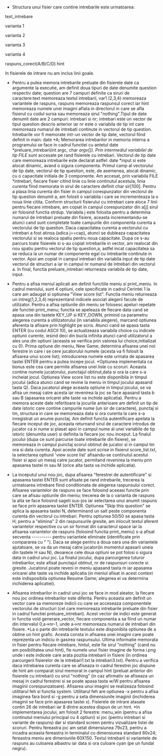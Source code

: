 * Structura unui fisier care contine intrebarile este urmatoarea:

 text_intrebare
 
 varianta 1
 
 varianta 2
 
 varianta 3
 
 varianta 4
 
 raspuns_corect(A/B/C/D)
 hint
 
In fisierele de intrare nu am inclus linii goale.
* Pentru a putea memora intrebarile preluate din fisierele date ca argumente la executie, am definit doua tipuri de date denumite question respectiv date; question are 7 campuri definite ca siruri de caractere:text memoreaza textul intrebarii, var1 (2,3,4) memoreaza variantele de raspuns, raspuns memoreaza raspunsul corect iar hint memoreaza numele unei imagini aflata in directorul in care se afla fisierul cu codul sursa sau memoreaza sirul "nothing".Tipul de date denumit date are 2 campuri: intrebari si nr; intrebari este un vector de tipul question descris anterior iar nr este o variabila de tip int care memoreaza numarul de intrebati continute in vectorul de tip question. 
Intrebarile vor fi memorate intr-un vector de tip date, vectorul fiind definit in main: date *A; Memorarea intrebarilor in memoria interna a programului se face in cadrul functiei cu antetul date *preluare_intrebari(int argc, char *argv[]). Prin intermediul variabilei de tip FILE* sunt accesate pe rand fisierele cu intrebari. Vectorul de tip date care memoreaza intrebarile este declarat astfel: date *input si este alocat dinamic, avand o sigura componenta. Primul camp al vectorului de tip date, vectorul de tip question, este, de asemenea, alocat dinamic, cu o capacitate initiala de 3 componente. Am accesat, prin variabila FILE *intrebari, fiecare fisier citind linie cu linie continutul acestuia, linia curenta fiind memorata in sirul de caractere definit char sir[100]. Pentru a plasa linia curenta din fisier in campul corespunzator din vectorul de tip question denumit a, am folosit o variabila i care se incrementeaza la o noua linie citita. Conform structurii fisierului cu intrebari care aloca 7 linii pentru fiecare intrebare, am copiat in campul corespunzator din a[j] sirul sir folosind functia strdup. Variabila j este folosita pentru a determina numarul de intrebari preluate din fisiere, aceasta incrementandu-se atunci cand sunt completate toate campurile din componenta curenta a vectorului de tip question. Daca capacitatea curenta a vectorului cu intrebari a fost atinsa (adica j==cap), atunci se dubleaza capacitatea vectorului si se realoca spatiu pentru noua capacitate. Dupa ce s-au parcurs toate fisierele si s-au copiat intrebarile in vector, am realocat din nou spatiu pentru vectorul de tip question,a, astfel incat capacitatea sa se reduca la un numar de componente egal cu intrebarile continute in vector. Apoi am copiat in campul intrebari din variabila input de tip date vectorul de structuri a iar in campul nr numarul de intrebari din vectorul a. In final, functia preluare_intrebari returneaza variabila de tip date, input.

 * Pentru a afisa meniul aplicati am definit functiile meniu si print_meniu. In cadrul meniului, sunt 4 optiuni, cele specificate in cadrul Cerintei 1 la care am adaugat si optiunea "View score list". Functia meniu returneaza un intreg(1,2,3,4) reprezentand indicele asociat alegerii facute de utilizator. Pentru a afisa optiunile din meniu se folosesc apeluri repetate ale functiei print_menu; functia se apeleaza de fiecare data cand se apasa una din tastele KEY_UP si KEY_DOWN, primind ca parametru alegerea curenta a utilizatorului (in variabila alegere), marcand optiunea aferenta la afisare prin highlight pe scris. Atunci cand se apasa tasta ENTER (cu codul ASCII 10), se actualizeaza variabila choice cu indicele optiunii curente, iesind deci din bucla infinita atunci cand utilizatorul a ales una din optiuni (aceasta se verifica prin valorea lui choice,initializat cu 0).
Prima optiune din meniu, New Game, determina afisarea unei noi ferestre in care i se cere jucatorului numele (acesta va fi folosit la afisarea unui score list); introducerea numele este urmata de apasarea tastei ENTER pentru a putea incepe jocul.
*Optiunea implementata ca bonus este cea care permite afisarea unei liste cu scoruri. Aceasta contine numele jucatorului, punctajul obtinut,data si ora la care s-a incheiat jocul. Optiunea View score list nu este disponibila in timpul jocului (adica atunci cand se revine la meniu in timpul jocului apasand tasta Q). Daca jucatorul alege aceasta optiune in timpul jocului, se va afisa un mesaj catre acesta iar revenirea la joc se face apasand tasta b sau B (apasarea oricarei alte taste va inchide aplicatia). Pentru a memora aceste date referitoare la jocurile anterioare am definit un tip de date istoric care contine campurile nume (un sir de caractere), punctaj si tm, structura in care se memoreaza data si ora curenta la care s-a inregistrat un anume punctaj. Am definit functia autentificare apelata la fiecare inceput de joc, aceasta returnand sirul de caractere introdus de jucator ca si nume si plasat apoi in campul nume al unei variabile de tip istoric (denumita user) si definita la fiecare joc nou inceput. La finalul jocului (dupa ce sunt parcurse toate intrebarile din fisiere), se memoreaza in campul punctaj scorul obtinut de jucator si in campul tm ora si data curenta. Apoi aceste date sunt scrise in fisierul score_list.txt, la selectarea optiunii 'view score list' afisandu-se continutul acestui fisier si apoi un mesaj catre jucator, permitand revenirea la meniu prin apasarea tastei m sau M (orice alta tasta va inchide aplicatia).
* La inceputul unui nou joc, dupa afisarea "ferestrei de autentificare" si apasarea tastei ENTER sunt afisate pe rand intrebarile, trecerea la urmatoarea intrebare fiind conditionata de alegerea raspunsului corect. Afisarea variantelor de raspuns se face folosind aceeasi functie prin care se afisau optiunile din meniu; trecerea de la o varianta de raspuns la alta se face folosind sageti sus-jos iar selectarea unui anumit raspuns se face prin apasarea tastei ENTER. 
Optiunea "Skip this question" se aplica la apasarea tastei N, determinand un salt peste componenta curenta din vectorul cu intrebari. Pentru optiunea 50/50 se apasa tasta H; pentru a "elimina" 2 din raspunsurile gresite, am inlocuit textul aferent variantelor respective cu un sir format din caracterul space iar la afisarea variantelor de raspuns (folosind functia print_meniu) s-a afisat secventa ---------- pentru variantele eliminate (identificate prin compararea cu " "). Daca se alege pentru a doua oara una din variantele ajutatoare, se va da un mesaj catre jucator(in momentul apasarii uneia din tastele H sau N), deoarece cele doua optiuni se pot folosi o sigura data in cadrul unui joc.
La finalul jocului, dupa parcurgerea tuturor intrebarilor, este afisat punctajul obtinut, nr de raspunsuri corecte si gresite. Jucatorul poate reveni in meniu apasand tasta m iar apasarea oricarei alte taste va inchide aplicatia (in meniul afisat in acest context este indisposibila optiunea Resume Game; alegerea ei va determina inchiderea aplicatiei).
* Afisarea intrebarilor in cadrul unui joc se face in mod aleator, la fiecare nou joc ordinea intrebarilor este diferita. Pentru aceasta am definit un vector care sa memoreze indicii cu care se acceseaza componentele vectorului de structuri (cel care memoreaza intrebarile preluate din fisier in cadrul functiei preluare_intrebari). Acest vector de indici este generat in functia void generare_vector, fiecare componenta a sa fiind un numar din intervalul 0,a->nr-1, unde a->nr memoreaza numarul de intrebari din fisiere.
*La o parte din intrebarile textului este disponibila optiunea de a obtine un hint grafic. Acesta consta in afisarea unei imagini care poate reprezenta un indiciu in gasirea raspunsului. Ultima informatie memorata in fisier pentru fiecare intrebare, hintul, este fie sirul "nothing" 
(cand nu am posibilitatea unui hint), fie numele unui fisier imagine de forma i.png unde i este indicele care arata pozitia intrebarii in fisiere (in ordinea parcurgerii fisierelor de la intrebari1.txt la intrebari3.txt). Pentru a verifica daca intrebarea curenta care se afiseaza in cadrul ferestrei joc dispune de hint am comparat sirul memorat in campul hint (preluat anterior din fisierele cu intrebari) cu sirul "nothing" (in caz afirmativ se afiseaza un mesaj in cadrul ferestrei si se poate apasa tasta w/W pentru afisarea imaginii corespunzatoare). Afisarea unui imagini se realizeaza folosind utilitarul feh si functia system. Utilitarul feh are optiunea -x pentru a afisa imaginea fara bord si -g pentru a seta dimensiunile imaginii (inchiderea imaginii se face prin apasarea tastei x).
Fisierele de intrare atasate contin 26 de intrebari iar 8 dintre acestea dispun de un hint.
*In implementarea jocului, am folosit 2 ferestre: menu_win (pentru a afisa continutul meniului principal cu 4 optiuni) si joc (pentru intrebari si variante de raspuns) dar si standard screen pentru vizualizare listei de scoruri. Pentru fereastra joc am setat dimensiunea 79x23, pentru a incadra aceasta fereastra in terminalul cu dimensiunea standard 80x24; fereastra meniu are dimeniunile 60X150.
Textul intrebarii si variantele de raspuns au culoarea albastru iar data si ora culoare cyan (pe un fundal negru).


